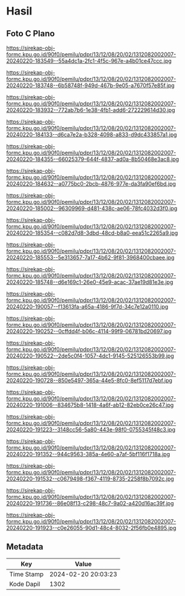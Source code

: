 # Hasil

## Foto C Plano

https://sirekap-obj-formc.kpu.go.id/90f0/pemilu/pdpr/13/12/08/20/02/1312082002007-20240220-183549--55a4dc1a-2fc1-4f5c-967e-a4b01ce47ccc.jpg

https://sirekap-obj-formc.kpu.go.id/90f0/pemilu/pdpr/13/12/08/20/02/1312082002007-20240220-183748--6b58748f-949d-467b-9e05-a7670f57e85f.jpg

https://sirekap-obj-formc.kpu.go.id/90f0/pemilu/pdpr/13/12/08/20/02/1312082002007-20240220-183932--772ab7b6-1e38-4fb1-add6-272229614d30.jpg

https://sirekap-obj-formc.kpu.go.id/90f0/pemilu/pdpr/13/12/08/20/02/1312082002007-20240220-184133--d6ca7e2a-b328-4098-a833-d9dc433857a1.jpg

https://sirekap-obj-formc.kpu.go.id/90f0/pemilu/pdpr/13/12/08/20/02/1312082002007-20240220-184355--66025379-644f-4837-ad0a-8b50468e3ac8.jpg

https://sirekap-obj-formc.kpu.go.id/90f0/pemilu/pdpr/13/12/08/20/02/1312082002007-20240220-184632--a0775bc0-2bcb-4876-977e-da3fa90ef6bd.jpg

https://sirekap-obj-formc.kpu.go.id/90f0/pemilu/pdpr/13/12/08/20/02/1312082002007-20240220-185002--96309969-d481-438c-ae06-78fc4032d3f0.jpg

https://sirekap-obj-formc.kpu.go.id/90f0/pemilu/pdpr/13/12/08/20/02/1312082002007-20240220-185354--c082d7d8-3dbd-48cd-b8a0-eea51c2265a9.jpg

https://sirekap-obj-formc.kpu.go.id/90f0/pemilu/pdpr/13/12/08/20/02/1312082002007-20240220-185553--5e313657-7a17-4b62-9f81-3968400cbaee.jpg

https://sirekap-obj-formc.kpu.go.id/90f0/pemilu/pdpr/13/12/08/20/02/1312082002007-20240220-185748--d6e169c1-26e0-45e9-acac-37ae19d81e3e.jpg

https://sirekap-obj-formc.kpu.go.id/90f0/pemilu/pdpr/13/12/08/20/02/1312082002007-20240220-190057--f13613fa-a65a-4186-9f7d-34c7e12a0110.jpg

https://sirekap-obj-formc.kpu.go.id/90f0/pemilu/pdpr/13/12/08/20/02/1312082002007-20240220-190252--0cffdd4f-b06c-4114-99f9-06781bd20697.jpg

https://sirekap-obj-formc.kpu.go.id/90f0/pemilu/pdpr/13/12/08/20/02/1312082002007-20240220-190522--2de5c0f4-1057-4dc1-9145-525126553b99.jpg

https://sirekap-obj-formc.kpu.go.id/90f0/pemilu/pdpr/13/12/08/20/02/1312082002007-20240220-190728--850e5497-365a-44e5-8fc0-8ef5117d7ebf.jpg

https://sirekap-obj-formc.kpu.go.id/90f0/pemilu/pdpr/13/12/08/20/02/1312082002007-20240220-191006--834675b8-1418-4a6f-ab12-82eb0ce26c47.jpg

https://sirekap-obj-formc.kpu.go.id/90f0/pemilu/pdpr/13/12/08/20/02/1312082002007-20240220-191223--3148cc56-5a80-443e-98f0-0755345f48c3.jpg

https://sirekap-obj-formc.kpu.go.id/90f0/pemilu/pdpr/13/12/08/20/02/1312082002007-20240220-191352--944c9563-385a-4e60-a7af-5bf116f1718a.jpg

https://sirekap-obj-formc.kpu.go.id/90f0/pemilu/pdpr/13/12/08/20/02/1312082002007-20240220-191532--c0679498-f367-4119-8735-2258f8b7092c.jpg

https://sirekap-obj-formc.kpu.go.id/90f0/pemilu/pdpr/13/12/08/20/02/1312082002007-20240220-191736--86e08f13-c298-48c7-9a02-a420d16ac39f.jpg

https://sirekap-obj-formc.kpu.go.id/90f0/pemilu/pdpr/13/12/08/20/02/1312082002007-20240220-191923--c0e26055-90d1-48c4-8032-2f56fb0e4895.jpg


## Metadata

| Key        | Value               |
| ---------- | ------------------- |
| Time Stamp | 2024-02-20 20:03:23 |
| Kode Dapil | 1302                |



